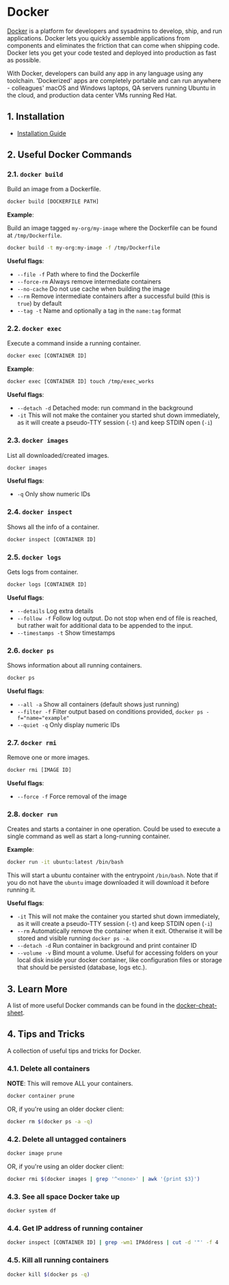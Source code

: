 # Docker

[Docker](https://docs.docker.com) is a platform for developers and sysadmins to develop, ship, and run applications. Docker lets you quickly assemble applications from components and eliminates the friction that can come when shipping code. Docker lets you get your code tested and deployed into production as fast as possible.

With Docker, developers can build any app in any language using any toolchain. 'Dockerized' apps are completely portable and can run anywhere - colleagues' macOS and Windows laptops, QA servers running Ubuntu in the cloud, and production data center VMs running Red Hat.

## 1. Installation

- [Installation Guide](https://sourabhbajaj.com/mac-setup/Docker/)

## 2. Useful Docker Commands

### 2.1. `docker build`

Build an image from a Dockerfile.

```bash
docker build [DOCKERFILE PATH]
```

**Example**:

Build an image tagged `my-org/my-image` where the Dockerfile can be found at `/tmp/Dockerfile`.

```bash
docker build -t my-org:my-image -f /tmp/Dockerfile
```

**Useful flags**:

- `--file -f` Path where to find the Dockerfile
- `--force-rm` Always remove intermediate containers
- `--no-cache` Do not use cache when building the image
- `--rm` Remove intermediate containers after a successful build (this is `true`) by default
- `--tag -t` Name and optionally a tag in the `name:tag` format

### 2.2. `docker exec`

Execute a command inside a running container.

```bash
docker exec [CONTAINER ID]
```

**Example**:

```bash
docker exec [CONTAINER ID] touch /tmp/exec_works
```

**Useful flags**:

- `--detach -d` Detached mode: run command in the background
- `-it` This will not make the container you started shut down immediately, as it will create a pseudo-TTY session (`-t`) and keep STDIN open (`-i`)

### 2.3. `docker images`

List all downloaded/created images.

```bash
docker images
```

**Useful flags**:

- `-q` Only show numeric IDs

### 2.4. `docker inspect`

Shows all the info of a container.

```bash
docker inspect [CONTAINER ID]
```

### 2.5. `docker logs`

Gets logs from container.

```bash
docker logs [CONTAINER ID]
```

**Useful flags**:

- `--details` Log extra details
- `--follow -f` Follow log output. Do not stop when end of file is reached, but rather wait for additional data to be appended to the input.
- `--timestamps -t` Show timestamps

### 2.6. `docker ps`

Shows information about all running containers.

```bash
docker ps
```

**Useful flags**:

- `--all -a` Show all containers (default shows just running)
- `--filter -f` Filter output based on conditions provided, `docker ps -f="name="example"`
- `--quiet -q` Only display numeric IDs

### 2.7. `docker rmi`

Remove one or more images.

```bash
docker rmi [IMAGE ID]
```

**Useful flags**:

- `--force -f` Force removal of the image

### 2.8. `docker run`

Creates and starts a container in one operation. Could be used to execute a single command as well as start a long-running container.

**Example**:

```bash
docker run -it ubuntu:latest /bin/bash
```

This will start a ubuntu container with the entrypoint `/bin/bash`. Note that if you do not have the `ubuntu` image downloaded it will download it before running it.

**Useful flags**:

- `-it` This will not make the container you started shut down immediately, as it will create a pseudo-TTY session (`-t`) and keep STDIN open (`-i`)
- `--rm` Automatically remove the container when it exit. Otherwise it will be stored and visible running `docker ps -a`.
- `--detach -d` Run container in background and print container ID
- `--volume -v` Bind mount a volume. Useful for accessing folders on your local disk inside your docker container, like configuration files or storage that should be persisted (database, logs etc.).

## 3. Learn More

A list of more useful Docker commands can be found in the [docker-cheat-sheet](https://github.com/wsargent/docker-cheat-sheet).

## 4. Tips and Tricks

A collection of useful tips and tricks for Docker.

### 4.1. Delete all containers

**NOTE**: This will remove ALL your containers.

```bash
docker container prune
```

OR, if you're using an older docker client:

```bash
docker rm $(docker ps -a -q)
```

### 4.2. Delete all untagged containers

```bash
docker image prune
```

OR, if you're using an older docker client:

```bash
docker rmi $(docker images | grep '^<none>' | awk '{print $3}')
```

### 4.3. See all space Docker take up

```bash
docker system df
```

### 4.4. Get IP address of running container

```bash
docker inspect [CONTAINER ID] | grep -wm1 IPAddress | cut -d '"' -f 4
```

### 4.5. Kill all running containers

```bash
docker kill $(docker ps -q)
```
